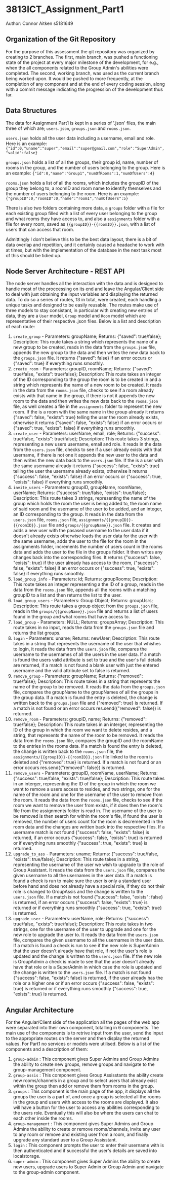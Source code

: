 # 3813ICT_Assignment_Part1
Author: Connor Aitken s5181649

## Organization of the Git Repository
For the purpose of this assessment the git repository was organized by creating to 2 branches. The first, main branch, was pushed a functioning state of the project at every major milestone of the development, for e.g., when the all components related to the Group Admin's abilities were completed. The second, working branch, was used as the current branch being worked upon. It would be pushed to more frequently, at the completion of any component and at the end of every coding session, along with a commit message indicating the progression of the development thus far.

## Data Structures
The data for Assignment Part1 is kept in a series of '.json' files, the main three of which are; `users.json`, `groups.json` and `rooms.json`.

`users.json` holds all the user data including a username, email and role. Here is an example: `{"id":0,"uname":"super","email":"super@gmail.com","role":"SuperAdmin","valid":false}`

`groups.json` holds a list of all the groups, their group id, name, number of rooms in the group, and the number of users belonging to the group. Here is an example: `{"id":0,"name":"Group1","numOfRooms":1,"numOfUsers":4}`

`rooms.json` holds a list of all the rooms, which includes the groupID of the group they belong to, a roomID and room name to identify themselves and the number of users belonging to the room. Here is an example: `{"groupID":0,"roomID":0,"name":"room1","numOfUsers":5}`

There is also two folders containing more data, a `groups` folder with a file for each existing group filled with a list of every user belonging to the group and what rooms they have access to, and also a `assignments` folder with a file for every room, saved as `{{groupID}}-{{roomID}}.json`, with a list of users that can access that room.

Admittingly I don't believe this to be the best data layout, there is a bit of data overlap and repetition, and it certainly caused a headache to work with at times, but with the implementation of the database in the next task most of this should be tidied up.

## Node Server Architecture - REST API
The node server handles all the interaction with the data and is designed to handle most of the proccessing on its end and leave the Angular/Client side to deal with just obtaining the input variables and displaying the returned data. To do so a series of routes, 13 in total, were created, each handling a unique tasks and designed to be easily reusable. The routes make use of three models to stay consistant, in particular with creating new entries of data, they are a `User` model, `Group` model and `Room` model which are representative of their respective .json files. Below is a list and description of each route:

1. `create_group` - Parameters: groupName; Returns: {"saved": true/false}; 
Description: This route takes a string which represents the name of a new group to be created, reads in the data from the `groups.json` file, appends the new group to the data and then writes the new data back to the `groups.json` file. It returns {"saved": false} if an error occurs or {"saved": true} if everything runs smoothly.
2. `create_room` - Parameters: groupID, roomName; Returns: {"saved": true/false, "exists": true/false}; 
Description: This route takes an integer of the ID corresponding to the group the room is to be created in and a string which represents the name of a new room to be created. It reads in the data from the `rooms.json` file, checks to see if a room already exists with that name in the group, if there is not it appends the new room to the data and then writes the new data back to the `rooms.json` file, as well creates a file in the `assignments` folder to represent the new room. If the is a room with the same name in the group already it returns {"saved": false, "exists": true} telling the user the room already exists, otherwise it returns {"saved": false, "exists": false} if an error occurs or {"saved": true, "exists": false} if everything runs smoothly.
3. `create_user` - Parameters: userName, email, role; Returns: {"success": true/false, "exists": true/false}; 
Description: This route takes 3 strings, representing a new users username, email and role. It reads in the data from the `users.json` file, checks to see if a user already exists with that username, if there is not one it appends the new user to the data and then writes the new data back to the `users.json` file. If the is a user with the same username already it returns {"success": false, "exists": true} telling the user the username already exists, otherwise it returns {"success": false, "exists": false} if an error occurs or {"success": true, "exists": false} if everything runs smoothly.
4. `invite_users` - Parameters: groupID, groupName, roomName, userName; Returns: {"success": true/false, "exists": true/false}; 
Description: This route takes 3 strings, representing the name of the group which holds the room the user is being added to, the room name of said room and the username of the user to be added, and an integer, an ID corresponding to the group. It reads in the data from the `users.json` file, `rooms.json` file, `assignments/{{groupID}}-{{roomID}}.json` file and `groups/{{groupName}}.json` file. It creates and adds a new user with the pasased username to the user data if it doesn't already exists otherwise loads the user data for the user with the same username, adds the user to the file for the room in the assignments folder, increments the number of users count in the rooms data and adds the user to the file in the groups folder. It then writes any changes back into the corresponding files. It returns {"success": false, "exists": true} if the user already has access to the room, {"success": false, "exists": false} if an error occurs or {"success": true, "exists": false} if everything runs smoothly.
5. `load_group_info` - Parameters: id; Returns: groupRooms; 
Description: This route takes an integer representing a the ID of a group, reads in the data from the `rooms.json` file, appends all the rooms with a matching groupID to a list and then returns the list to the user.
6. `load_group_users` - Parameters: Group Object; Returns: groupUsrs; 
Description: This route takes a group object from the `groups.json` file, reads in the `groups/{{groupName}}.json` file and returns a list of users found in the group and what rooms that have access to.
7. `load_group` - Parameters: NULL; Returns: groupsArray; 
Description: This route takes in no input, reads the data from the `groups.json` file and returns the list groups.
8. `login` - Parameters: uname; Returns: newUser; 
Description: This route takes in a string that represents the username of the user that whishes to login, it reads the data from the `users.json` file, compares the username to the usernames of all the users in the user data. If a match is found the users valid attribute is set to true and the user's full details are returned, if a match is not found a blank user with just the entered username and the valid attribute set to false is returned.
9. `remove_group` - Parameters: groupName; Returns: {"removed": true/false}; 
Description: This route takes in a string that represents the name of the group to be removed. It reads the data from the `groups.json` file, compares the groupName to the groupNames of all the groups in the group data. If a match is found the entry is deleted, the change is written back to the `groups.json` file and {"removed": true} is returned. If a match is not found or an error occurs res.send({"removed": false}) is returned.
10. `remove_room` - Parameters: groupID, name; Returns: {"removed": true/false}; 
Description: This route takes in an interger, representing the ID of the group in which the room we want to delete resides, and a string, that represents the name of the room to be removed. It reads the data from the `rooms.json` file, compares the groupID and the roomName to the entries in the rooms data. If a match is found the entry is deleted, the change is written back to the `rooms.json` file, the `assignments/{{groupID}}-{{roomID}}.json` file linked to the room is deleted and {"removed": true} is returned. If a match is not found or an error occurs res.send({"removed": false}) is returned.
11. `remove_users` - Parameters: groupID, roomName, userName; Returns: {"success": true/false, "exists": true/false}; 
Description: This route takes in an interger, representing the ID of the group in which the room we want to remove a users access to resides, and two strings, one for the name of the room and one for the username of the user to remove from the room. It reads the data from the `rooms.json` file, checks to see if the room we want to remove the user from exists, if it does then the room's file from the assignments folder is read in. The username of the user to be removed is then search for within the room's file, if found the user is removed, the number of users count for the room is decremented in the room data and the changes are written back into the respective files. If a username match is not found {"success": false, "exists": false} is returned, if an error occurs {"success": false, "exists": true} is returned or if everything runs smoothly {"success": true, "exists": true} is returned.
12. `upgrade_to_ass` - Parameters: uname; Returns: {"success": true/false, "exists": true/false}; 
Description: This route takes in a string, representing the username of the user we wish to upgrade to the role of Group Assistant. It reads the data from the `users.json` file, compares the given username to all the usernames in the user data. If a match is found a check is run to make sure the user is only a standard user before hand and does not already have a special role, if they do not their role is changed to GroupAssis and the change is written to the `users.json` file. If a match is not found {"success": false, "exists": false} is returned, if an error occurs {"success": false, "exists": true} is returned or if everything runs smoothly {"success": true, "exists": true} is returned.
13. `upgrade_user` - Parameters: userName, role; Returns: {"success": true/false, "exists": true/false}; 
Description: This route takes in two strings, one for the username of the user to upgrade and one for the new role to upgrade the user to. It reads the data from the `users.json` file, compares the given username to all the usernames in the user data. If a match is found a check is run to see if the new role is SuperAdmin that the user doesn't already have that role, if not the user's role is updated and the change is written to the `users.json` file. If the new role is GroupAdmin a check is made to see that the user doesn't already have that role or is a SuperAdmin in which case the role is updated and the change is written to the `users.json` file. If a match is not found {"success": false, "exists": false} is returned, if the user already has the role or a higher one or if an error occurs {"success": false, "exists": true} is returned or if everything runs smoothly {"success": true, "exists": true} is returned.

## Angular Architecture 
For the Angular/Client side of the application all the pages of the web app were separated into their own component, totalling in 6 components. The main use of the components is to retrive input from the user, send the input to the appropriate routes on the server and then display the returned values. For Part1 no services or models were utilised. Below is a list of the components and a description of them:

1. `group-admin` : This component gives Super Admins and Group Admins the ability to create new groups, remove groups and navigate to the group-management component. 
2. `group-assis` : This component gives Group Assisstants the ability create new rooms/channels in a group and to select users that already exist within the group then add or remove them from rooms in the group.
3. `groups` : This component is the main page of the app, it displays all the groups the user is a part of, and once a group is selected all the rooms in the group and users with access to the rooms are displayed. It also will have a button for the user to access any abilities corresponding to the users role. Eventually this will also be where the users can chat to each other inside the rooms.
4. `group-management` : This component gives Super Admins and Group Admins the ability to create or remove rooms/channels, invite any user to any room or remove and existing user from a room, and finally upgrade any standard user to a Group Assisstant.
5. `login` : This component prompts the user to enter their username with is then authenticated and if successful the user's details are saved into localstorage.
6. `super-admin` : This component gives Super Admins the ability to create new users, upgrade users to Super Admin or Group Admin and navigate to the group-admin component.